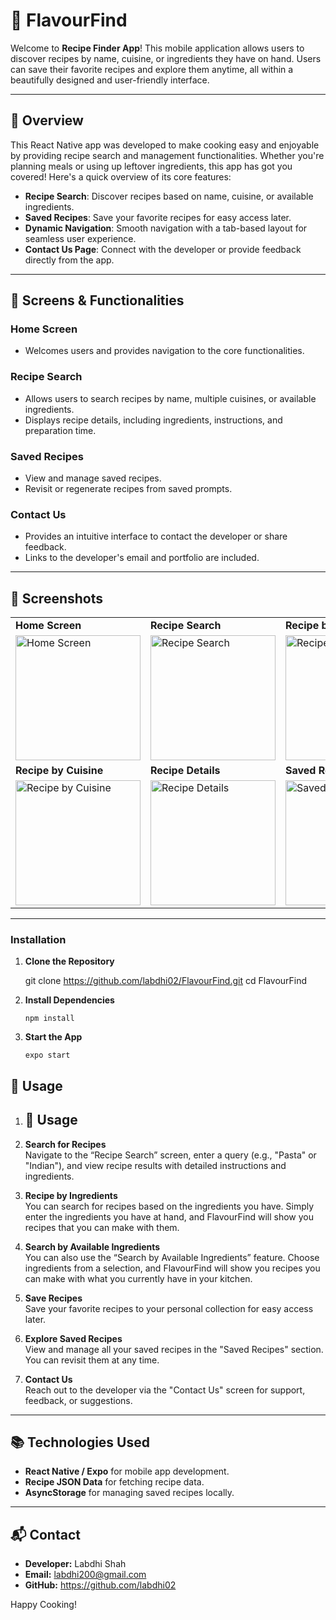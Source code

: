 # 🍴 FlavourFind

Welcome to **Recipe Finder App**! This mobile application allows users to discover recipes by name, cuisine, or ingredients they have on hand. Users can save their favorite recipes and explore them anytime, all within a beautifully designed and user-friendly interface.

---

## 🚀 Overview
This React Native app was developed to make cooking easy and enjoyable by providing recipe search and management functionalities. Whether you're planning meals or using up leftover ingredients, this app has got you covered! Here's a quick overview of its core features:

- **Recipe Search**: Discover recipes based on name, cuisine, or available ingredients.
- **Saved Recipes**: Save your favorite recipes for easy access later.
- **Dynamic Navigation**: Smooth navigation with a tab-based layout for seamless user experience.
- **Contact Us Page**: Connect with the developer or provide feedback directly from the app.

---

## 📱 Screens & Functionalities

### Home Screen  
- Welcomes users and provides navigation to the core functionalities.  

### Recipe Search  
- Allows users to search recipes by name, multiple cuisines, or available ingredients.  
- Displays recipe details, including ingredients, instructions, and preparation time.  

### Saved Recipes  
- View and manage saved recipes.  
- Revisit or regenerate recipes from saved prompts.  

### Contact Us  
- Provides an intuitive interface to contact the developer or share feedback.  
- Links to the developer's email and portfolio are included.

---

## 📸 Screenshots  
<table>
  <tr>
    <td><strong>Home Screen</strong></td>
    <td><strong>Recipe Search</strong></td>
    <td><strong>Recipe by Ingredients</strong></td>
    <td><strong>Recipe by Name</strong></td>
  </tr>
  <tr>
    <td><img src="https://github.com/user-attachments/assets/07ed4c77-a710-4543-968a-e55ebbb46759" alt="Home Screen" width="200"/></td>
    <td><img src="https://github.com/user-attachments/assets/01e9c721-e6f9-4e8a-b5eb-c79f700432bf" alt="Recipe Search" width="200"/></td>
    <td><img src="https://github.com/user-attachments/assets/55131309-da83-4fb6-8b54-1c295763e61d" alt="Recipe by Ingredients" width="200"/></td>
    <td><img src="https://github.com/user-attachments/assets/4a68402e-83cd-4200-b701-4ecc563dfd96" alt="Recipe by Name" width="200"/></td>
  </tr>
  <tr>
    <td><strong>Recipe by Cuisine</strong></td>
    <td><strong>Recipe Details</strong></td>
    <td><strong>Saved Recipes</strong></td>
    <td><strong>Contact Us</strong></td>
  </tr>
  <tr>
    <td><img src="https://github.com/user-attachments/assets/feb46a87-1878-40d0-af46-0e3dd9870c8d" alt="Recipe by Cuisine" width="200"/></td>
    <td><img src="https://github.com/user-attachments/assets/552b2017-617f-46c6-859c-5d7e022918d2" alt="Recipe Details" width="200"/></td>
    <td><img src="https://github.com/user-attachments/assets/0661374e-1228-4326-a9f9-c523374d142d" alt="Saved Recipes" width="200"/></td>
    <td><img src="https://github.com/user-attachments/assets/cd4487c2-2823-4f45-91cb-e5fc60b4a66d" alt="Contact Us" width="200"/></td>
  </tr>
</table>


---


### Installation

1.  **Clone the Repository**
        
   

     git clone https://github.com/labdhi02/FlavourFind.git
        cd FlavourFind
    
2.  **Install Dependencies**
    
    `npm install` 
    

3.  **Start the App**

    
    `expo start` 
    

## 📸 Usage

1. ## 📸 Usage

1. **Search for Recipes**  
   Navigate to the “Recipe Search” screen, enter a query (e.g., "Pasta" or "Indian"), and view recipe results with detailed instructions and ingredients.

2. **Recipe by Ingredients**  
   You can search for recipes based on the ingredients you have. Simply enter the ingredients you have at hand, and FlavourFind will show you recipes that you can make with them.

3. **Search by Available Ingredients**  
   You can also use the “Search by Available Ingredients” feature. Choose ingredients from a selection, and FlavourFind will show you recipes you can make with what you currently have in your kitchen.

4. **Save Recipes**  
   Save your favorite recipes to your personal collection for easy access later.

5. **Explore Saved Recipes**  
   View and manage all your saved recipes in the "Saved Recipes" section. You can revisit them at any time.

6. **Contact Us**  
   Reach out to the developer via the "Contact Us" screen for support, feedback, or suggestions.


---

## 📚 Technologies Used

- **React Native / Expo** for mobile app development.
- **Recipe JSON Data** for fetching recipe data.
- **AsyncStorage** for managing saved recipes locally.

---


## 📬 Contact

-   **Developer:** Labdhi Shah
-   **Email:** labdhi200@gmail.com
-   **GitHub:** https://github.com/labdhi02

Happy Cooking!
